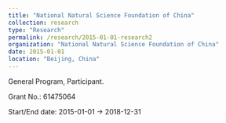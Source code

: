 ```yaml
---
title: "National Natural Science Foundation of China"
collection: research
type: "Research"
permalink: /research/2015-01-01-research2
organization: "National Natural Science Foundation of China"
date: 2015-01-01
location: "Beijing, China"
---
```


General Program, Participant.



Grant No.: 61475064

Start/End date: 2015-01-01 → 2018-12-31

